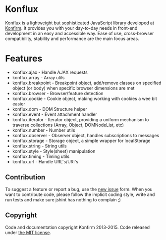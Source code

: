 # Konflux

Konflux is a lightweight but sophisticated JavaScript library developed at [Konfirm](https://github.com/konfirm). It provides you with your day-to-day needs in front-end development in an easy and accessible way.
Ease of use, cross-browser compatibility, stability and performance are the main focus areas.

# Features
* konflux.ajax - Handle AJAX requests
* konflux.array - Array utils
* konflux.breakpoint - Breakpoint object, add/remove classes on specified object (or body) when specific browser dimensions are met
* konflux.browser - Browser/feature detection
* konflux.cookie - Cookie object, making working with cookies a wee bit easier
* konflux.dom - DOM Structure helper
* konflux.event - Event attachment handler
* konflux.iterator - Iterator object, providing a uniform mechanism to traverse collections (Array, Object, DOMNodeList, etc)
* konflux.number - Number utils
* konflux.observer - Observer object, handles subscriptions to messages
* konflux.storage - Storage object, a simple wrapper for localStorage
* konflux.string - String utils
* konflux.style - Style(sheet) manipulation
* konflux.timing - Timing utils
* konflux.url - Handle URL's/URI's

## Contribution
To suggest a feature or report a bug, use the [new issue](https://github.com/konfirm/konflux/issues/new) form.
When you want to contribute code, please follow the implicit coding style, write and run tests and make sure jshint has nothing to complain ;)

## Copyright
Code and documentation copyright Konfirm 2013-2015.
Code released under [the MIT license](LICENSE).
